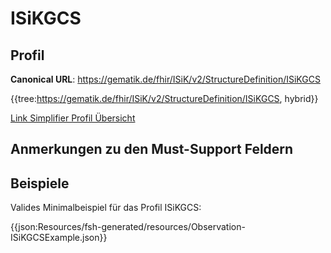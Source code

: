 # ISiKGCS

## Profil

**Canonical URL**: https://gematik.de/fhir/ISiK/v2/StructureDefinition/ISiKGCS

{{tree:https://gematik.de/fhir/ISiK/v2/StructureDefinition/ISiKGCS, hybrid}}

[Link Simplifier Profil Übersicht](https://gematik.de/fhir/ISiK/v2/StructureDefinition/ISiKGCS)

## Anmerkungen zu den Must-Support Feldern

## Beispiele

Valides Minimalbeispiel für das Profil ISiKGCS:

{{json:Resources/fsh-generated/resources/Observation-ISiKGCSExample.json}}